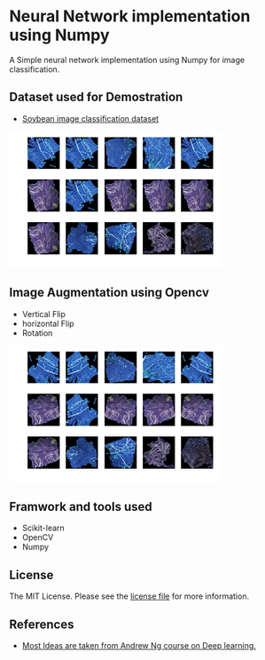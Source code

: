 # Neural Network implementation using Numpy
A Simple neural network implementation using Numpy for image classification. 

## Dataset used for Demostration
- [Soybean image classification dataset](https://www.kaggle.com/fpeccia/weed-detection-in-soybean-crops)

![GitHub Logo](/images/data_view.png)

## Image Augmentation using Opencv
- Vertical Flip
- horizontal Flip 
- Rotation

![GitHub Logo](/images/index_augment.png)


## Framwork and tools used
- Scikit-learn
- OpenCV
- Numpy

## License
The MIT License. Please see the [license file](LICENSE) for more information.

## References
- [Most Ideas are taken from Andrew Ng course on Deep learning.](https://www.coursera.org/specializations/deep-learning?)
